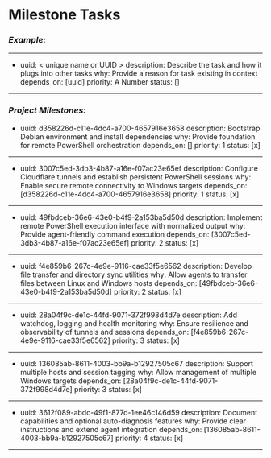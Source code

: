 # Milestone Tasks
### ***Example:***
---
- uuid: < unique name or UUID >
  description: Describe the task and how it plugs into other tasks
  why: Provide a reason for task existing in context
  depends_on: [uuid]
  priority: A Number
  status: []
---

### ***Project Milestones:***
- uuid: d358226d-c11e-4dc4-a700-4657916e3658
  description: Bootstrap Debian environment and install dependencies
  why: Provide foundation for remote PowerShell orchestration
  depends_on: []
  priority: 1
  status: [x]
---
- uuid: 3007c5ed-3db3-4b87-a16e-f07ac23e65ef
  description: Configure Cloudflare tunnels and establish persistent PowerShell sessions
  why: Enable secure remote connectivity to Windows targets
  depends_on: [d358226d-c11e-4dc4-a700-4657916e3658]
  priority: 1
  status: [x]
---
- uuid: 49fbdceb-36e6-43e0-b4f9-2a153ba5d50d
  description: Implement remote PowerShell execution interface with normalized output
  why: Provide agent-friendly command execution
  depends_on: [3007c5ed-3db3-4b87-a16e-f07ac23e65ef]
  priority: 2
  status: [x]
---
- uuid: f4e859b6-267c-4e9e-9116-cae33f5e6562
  description: Develop file transfer and directory sync utilities
  why: Allow agents to transfer files between Linux and Windows hosts
  depends_on: [49fbdceb-36e6-43e0-b4f9-2a153ba5d50d]
  priority: 2
  status: [x]
---
- uuid: 28a04f9c-de1c-44fd-9071-372f998d4d7e
  description: Add watchdog, logging and health monitoring
  why: Ensure resilience and observability of tunnels and sessions
  depends_on: [f4e859b6-267c-4e9e-9116-cae33f5e6562]
  priority: 3
  status: [x]
---
- uuid: 136085ab-8611-4003-bb9a-b12927505c67
  description: Support multiple hosts and session tagging
  why: Allow management of multiple Windows targets
  depends_on: [28a04f9c-de1c-44fd-9071-372f998d4d7e]
  priority: 3
  status: [x]
---
- uuid: 3612f089-abdc-49f1-877d-1ee46c146d59
  description: Document capabilities and optional auto-diagnosis features
  why: Provide clear instructions and extend agent integration
  depends_on: [136085ab-8611-4003-bb9a-b12927505c67]
  priority: 4
  status: [x]
---
